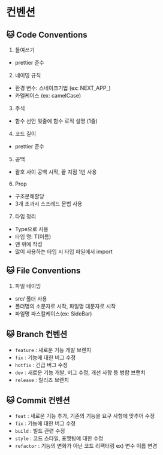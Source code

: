 # 컨벤션

## 🐱 Code Conventions

1. 들여쓰기 
- prettier 준수
2. 네이밍 규칙
- 환경 변수:  스네이크기법 (ex: NEXT_APP_)
- 카멜케이스 (ex: camelCase)
3. 주석
- 함수 선언 윗줄에 함수 로직 설명 (1줄)
4. 코드 길이
- prettier 준수
5. 공백
-  괄호 사이 공백 시작, 끝 지점 1번 사용
6. Prop 
- 구조분해할당
- 3개 초과시 스프레드 문법 사용
7. 타입 정리
- Type으로 사용
- 타입 명: T(이름) 
- 맨 위에 작성
- 많이 사용하는 타입 시 타입 파일에서 import

## 🐱 File Conventions
1. 파일 네이밍
- src/ 폴더 사용
- 폴더명의 소문자로 시작, 파일명 대문자로 시작
- 파일명 파스칼케이스(ex: SideBar)

## 🐱 Branch 컨벤션
- `feature` : 새로운 기능 개발 브랜치
- `fix` : 기능에 대한 버그 수정
- `hotfix` : 긴급 버그 수정
- `dev` : 새로운 기능 개발, 버그 수정, 개선 사항 등 병함 브랜치
- `release` : 릴리즈 브랜치

## 🐱 Commit 컨벤션

- `feat` : 새로운 기능 추가, 기존의 기능을 요구 사항에 맞추어 수정
- `fix` : 기능에 대한 버그 수정
- `build` : 빌드 관련 수정
- `style` : 코드 스타일, 포맷팅에 대한 수정
- `refactor` : 기능의 변화가 아닌 코드 리팩터링 ex) 변수 이름 변경
